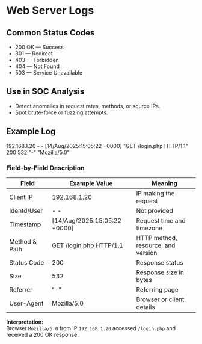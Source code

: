 # Web Server Logs

## Common Status Codes
- 200 OK — Success
- 301 — Redirect
- 403 — Forbidden
- 404 — Not Found
- 503 — Service Unavailable

## Use in SOC Analysis
- Detect anomalies in request rates, methods, or source IPs.
- Spot brute-force or fuzzing attempts.


## Example Log
192.168.1.20 - - [14/Aug/2025:15:05:22 +0000] "GET /login.php HTTP/1.1" 200 532 "-" "Mozilla/5.0"


### Field-by-Field Description
| Field           | Example Value              | Meaning |
|-----------------|----------------------------|---------|
| Client IP       | 192.168.1.20               | IP making the request |
| Identd/User     | - -                        | Not provided |
| Timestamp       | [14/Aug/2025:15:05:22 +0000]| Request time and timezone |
| Method & Path   | GET /login.php HTTP/1.1    | HTTP method, resource, and version |
| Status Code     | 200                        | Response status |
| Size            | 532                        | Response size in bytes |
| Referrer        | "-"                        | Referring page |
| User-Agent      | Mozilla/5.0                | Browser or client details |

**Interpretation:**  
Browser `Mozilla/5.0` from IP `192.168.1.20` accessed `/login.php` and received a 200 OK response.
